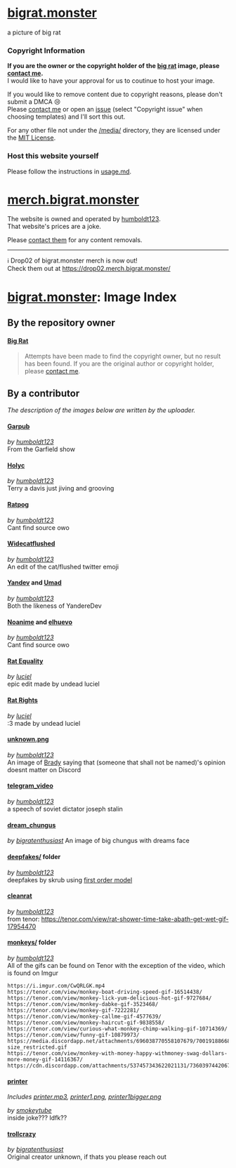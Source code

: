 # [bigrat.monster]

a picture of big rat

### Copyright Information

**If you are the owner or the copyright holder of the [big rat] image, please [contact me][email-copyright].**  
I would like to have your approval for us to coutinue to host your image.

If you would like to remove content due to copyright reasons, please don't submit a DMCA 😢  
Please [contact me][email-copyright] or open an [issue] (select "Copyright issue" when choosing templates) and I'll sort this out.

For any other file not under the [/media/][media-dir] directory, they are licensed under the [MIT License][license].

### Host this website yourself

Please follow the instructions in [usage.md].

# [merch.bigrat.monster]

The website is owned and operated by [humboldt123].  
That website's prices are a joke.

Please [contact them][email-skrub] for any content removals.

---

ℹ Drop02 of bigrat.monster merch is now out!  
Check them out at <https://drop02.merch.bigrat.monster/>

# [bigrat.monster]: Image Index

## By the repository owner

#### [Big Rat](media/bigrat.png)
> Attempts have been made to find the copyright owner, but no result has been found.
If you are the original author or copyright holder, please [contact me][email-copyright].

## By a contributor
*The description of the images below are written by the uploader.*

#### [Garpub](media/garpub.gif)

*by [humboldt123]*  
From the Garfield show

#### [Holyc](media/holyc.gif)

*by [humboldt123]*  
Terry a davis just jiving and grooving

#### [Ratpog](media/ratpog.jpg)

*by [humboldt123]*  
Cant find source owo

#### [Widecatflushed](media/widecatflushed.png)

*by [humboldt123]*  
An edit of the cat/flushed twitter emoji

#### [Yandev](media/yandev.gif) and [Umad](media/umad.gif)

*by [humboldt123]*  
Both the likeness of YandereDev

#### [Noanime](media/noanime.gif) and [elhuevo](media/elheuvo.gif) <!-- Yes, the filename is spelt wrong in the repo -->

*by [humboldt123]*  
Cant find source owo

#### [Rat Equality](media/ratequality.png)

*by [luciel]*  
epic edit made by undead luciel

#### [Rat Rights](media/ratrights.png)

*by [luciel]*  
:3 made by undead luciel

#### [unknown.png](media/unknown.png)

*by [humboldt123]*  
An image of [Brady] saying that (someone that shall not be named)'s opinion doesnt matter on Discord

#### [telegram_video](media/telegram_video.mp4)

*by [humboldt123]*  
a speech of soviet dictator joseph stalin

#### [dream_chungus](media/dream_chungus.png)

*by [bigratenthusiast]*
An image of big chungus with dreams face

#### [deepfakes/](media/deepfakes/) folder

*by [humboldt123]*  
deepfakes by skrub using [first order model]

#### [cleanrat](media/cleanrat.gif)

*by [humboldt123]*  
from tenor: <https://tenor.com/view/rat-shower-time-take-abath-get-wet-gif-17954470>

#### [monkeys/](media/monkeys/) folder

*by [humboldt123]*  
All of the gifs can be found on Tenor with the exception of the video, which is found on Imgur

```
https://i.imgur.com/CwQRLGK.mp4
https://tenor.com/view/monkey-boat-driving-speed-gif-16514438/
https://tenor.com/view/monkey-lick-yum-delicious-hot-gif-9727684/
https://tenor.com/view/monkey-dabke-gif-3523468/
https://tenor.com/view/monkey-gif-7222281/
https://tenor.com/view/monkey-callme-gif-4577639/
https://tenor.com/view/monkey-haircut-gif-9838558/
https://tenor.com/view/curious-what-monkey-chimp-walking-gif-10714369/
https://tenor.com/view/funny-gif-10879973/
https://media.discordapp.net/attachments/696038770558107679/700191886681309214/ShallowUnhealthyDeermouse-size_restricted.gif
https://tenor.com/view/monkey-with-money-happy-withmoney-swag-dollars-more-money-gif-14116367/
https://cdn.discordapp.com/attachments/537457343622021131/736039744206798928/Monkey_Orange.gif
```

#### [printer](printer/printer.html)  
*Includes [printer.mp3](media/printer.mp3), [printer1.png](media/printer1.png), [printer1bigger.png](media/printer1bigger.png)*

*by [smokeytube]*  
inside joke??? Idfk??

#### [trollcrazy](media/trollcrazy.png)

*by [bigratenthusiast]*  
Original creator unknown, if thats you please reach out

<!-- Links in main parts -->
[bigrat.monster]: https://bigrat.monster/
[merch.bigrat.monster]: https://merch.bigrat.monster/
[big rat]: https://bigrat.monster/media/bigrat.png
[usage.md]: usage.md
[email-copyright]: mailto:sonothing.emailme@gmail.com?subject=%5Bbigrat.monster%5D%20Copyright
[media-dir]: ./media
[license]: ./license.md
[email-skrub]: mailto:skrub@bigrat.monster
[issue]: https://github.com/bigratmonster/bigrat.monster/issues/new/choose/

<!-- Users in credits -->
[Brady]: https://github.com/ZeroMemes/
[first order model]: https://github.com/AliaksandrSiarohin/first-order-model/

<!-- Contributors -->
[humboldt123]: https://github.com/humboldt123/
[luciel]: https://github.com/undeadluciel/
[bigratenthusiast]: https://github.com/bigratenthusiast/
[smokeytube]: https://github.com/smokeytube/

